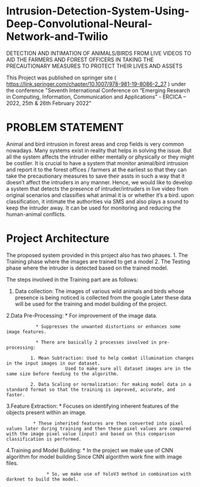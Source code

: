 # Intrusion-Detection-System-Using-Deep-Convolutional-Neural-Network-and-Twilio
DETECTION AND INTIMATION OF ANIMALS/BIRDS FROM LIVE VIDEOS TO AID THE FARMERS AND FOREST OFFICERS IN TAKING THE PRECAUTIONARY MEASURES TO PROTECT THEIR LIVES AND ASSETS

This Project was published on springer site ( https://link.springer.com/chapter/10.1007/978-981-19-8086-2_27 ) under the conference "Seventh International Conference on “Emerging Research in Computing, Information, Communication and Applications” - ERCICA – 2022, 25th & 26th February 2022"

# PROBLEM STATEMENT
Animal and bird intrusion in forest areas and crop fields is very common nowadays. Many systems exist in reality that helps in solving the issue. But all the system affects the intruder either mentally or physically or they might be costlier. 
It is crucial to have a system that monitor animal/bird intrusion and report it to the forest offices / farmers at the earliest so that they can take the precautionary measures to save their assts in such a way that it doesn’t affect the intruders in any manner. 
Hence, we would like to develop a system that detects the presence of intruder/intruders in live video from original scenarios and classifies what animal it is or whether it’s a bird. upon classification, it intimate the authorities via SMS and also plays a sound to keep the intruder away. It can be used for monitoring and reducing the human-animal conflicts.

# Project Architecture
The proposed system provided in this project also has two phases. 
         1. The Training phase where the images are trained to get a model 
         2. The Testing phase where the intruder is detected based on the trained model. 

The steps involved in the Training part are as follows:

1. Data collection: The images of various wild animals and birds whose presence is being noticed is collected from the google 
                    Later these data will be used for the training and model building of the project. 

2.Data Pre-Processing: * For improvement of the image data. 
                       
		       * Suppresses the unwanted distortions or enhances some image features.

		       * There are basically 2 processes involved in pre-processing: 
                       
			 1. Mean Subtraction: Used to help combat illumination changes in the input images in our dataset. 
					      Used to make sure all dataset images are in the same size before feeding to the algorithm.
                         
			 2. Data Scaling or normalization: for making model data in a standard format so that the training is improved, accurate, and faster.

3.Feature Extraction: * Focuses on identifying inherent features of the objects present within an image. 
                      
		      * These inherited features are then converted into pixel values later during training and then these pixel values are compared with the image pixel value (input) and based on this comparison                         classification is performed.

4.Training and Model Building: * In the project we make use of CNN algorithm for model building Since CNN algorithm work fine with image files.  
                          
			       * So, we make use of YoloV3 method in combination with darknet to build the model.   
